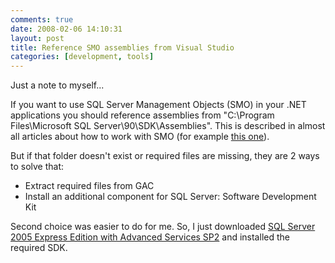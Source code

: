 ```yaml
---
comments: true
date: 2008-02-06 14:10:31
layout: post
title: Reference SMO assemblies from Visual Studio
categories: [development, tools]
---
```


Just a note to myself...

If you want to use SQL Server Management Objects (SMO) in your .NET applications you should reference assemblies from "C:\Program Files\Microsoft SQL Server\90\SDK\Assemblies". This is described in almost all articles about how to work with SMO (for example [this one](http://www.yukonxml.com/articles/smo/)). 

But if that folder doesn't exist or required files are missing, they are 2 ways to solve that:

  * Extract required files from GAC
  * Install an additional component for SQL Server: Software Development Kit

Second choice was easier to do for me. So, I just downloaded [SQL Server 2005 Express Edition with Advanced Services SP2](http://msdn2.microsoft.com/en-us/express/bb410792.aspx) and installed the required SDK.

